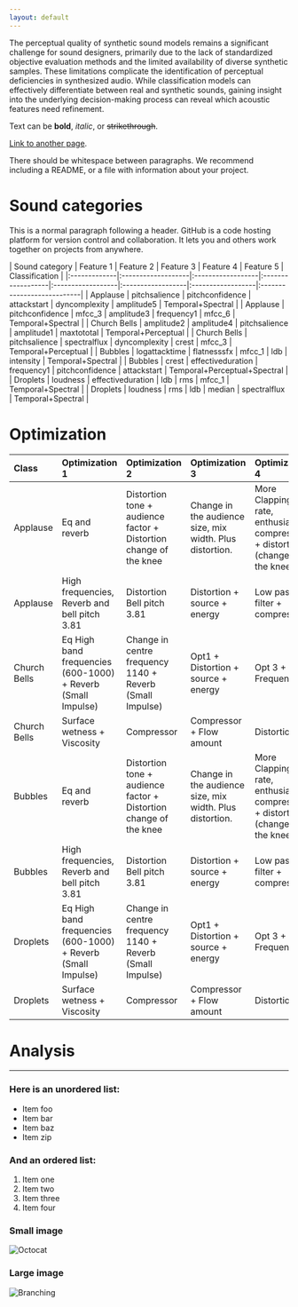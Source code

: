 ```yaml
---
layout: default
---
```

The perceptual quality of synthetic sound models remains a significant challenge for sound designers, primarily due to the lack of standardized objective evaluation methods and the limited availability of diverse synthetic samples. These limitations complicate the identification of perceptual deficiencies in synthesized audio. While classification models can effectively differentiate between real and synthetic sounds, gaining insight into the underlying decision-making process can reveal which acoustic features need refinement.

Text can be **bold**, _italic_, or ~~strikethrough~~.

[Link to another page](./another-page.html).

There should be whitespace between paragraphs. We recommend including a README, or a file with information about your project.

# Sound categories

This is a normal paragraph following a header. GitHub is a code hosting platform for version control and collaboration. It lets you and others work together on projects from anywhere.

| Sound category     | Feature 1    | Feature 2         | Feature 3        | Feature 4         | Feature 5          | Classification        |
|:-------------|:-------------------|:------------------|:------------------|:------------------|:------------------|:------------------|:---------------------------|
| Applause     | pitchsalience      | pitchconfidence   | attackstart       | dyncomplexity     | amplitude5        | Temporal+Spectral  |
| Applause     | pitchconfidence    | mfcc_3            | amplitude3        | frequency1        | mfcc_6            | Temporal+Spectral  |
| Church Bells | amplitude2         | amplitude4        | pitchsalience     | amplitude1        | maxtototal        | Temporal+Perceptual |
| Church Bells | pitchsalience      | spectralflux      | dyncomplexity     | crest             | mfcc_3            | Temporal+Perceptual |
| Bubbles      | logattacktime      | flatnesssfx       | mfcc_1            | ldb               | intensity         | Temporal+Spectral  |
| Bubbles      | crest              | effectiveduration | frequency1        | pitchconfidence   | attackstart       | Temporal+Perceptual+Spectral |
| Droplets     | loudness           | effectiveduration | ldb               | rms               | mfcc_1            | Temporal+Spectral  |
| Droplets     | loudness           | rms               | ldb               | median            | spectralflux      | Temporal+Spectral  |

# Optimization

| Class         | Optimization 1                                        | Optimization 2                                              | Optimization 3                                          | Optimization 4                                          |
|:--------------|:------------------------------------------------------|:------------------------------------------------------------|:--------------------------------------------------------|:--------------------------------------------------------|
| Applause      | Eq and reverb                                          | Distortion tone + audience factor + Distortion change of the knee | Change in the audience size, mix width. Plus distortion. | More Clapping rate, enthusiasm, compressor + distortion (change in the knee) |
| Applause      | High frequencies, Reverb and bell pitch 3.81           | Distortion Bell pitch 3.81                                  | Distortion + source + energy                            | Low pass filter + compressor                            |
| Church Bells  | Eq High band frequencies (600-1000) + Reverb (Small Impulse) | Change in centre frequency 1140 + Reverb (Small Impulse)     | Opt1 + Distortion + source + energy                     | Opt 3 + High Frequencies                                |
| Church Bells  | Surface wetness + Viscosity                            | Compressor                                                   | Compressor + Flow amount                                | Distortion                                               |
| Bubbles       | Eq and reverb                                          | Distortion tone + audience factor + Distortion change of the knee | Change in the audience size, mix width. Plus distortion. | More Clapping rate, enthusiasm, compressor + distortion (change in the knee) |
| Bubbles       | High frequencies, Reverb and bell pitch 3.81           | Distortion Bell pitch 3.81                                  | Distortion + source + energy                            | Low pass filter + compressor                            |
| Droplets      | Eq High band frequencies (600-1000) + Reverb (Small Impulse) | Change in centre frequency 1140 + Reverb (Small Impulse)     | Opt1 + Distortion + source + energy                     | Opt 3 + High Frequencies                                |
| Droplets      | Surface wetness + Viscosity                            | Compressor                                                   | Compressor + Flow amount                                | Distortion                                               |

# Analysis



* * *

### Here is an unordered list:

*   Item foo
*   Item bar
*   Item baz
*   Item zip

### And an ordered list:

1.  Item one
1.  Item two
1.  Item three
1.  Item four
### Small image

![Octocat](https://github.githubassets.com/images/icons/emoji/octocat.png)

### Large image

![Branching](https://guides.github.com/activities/hello-world/branching.png)
